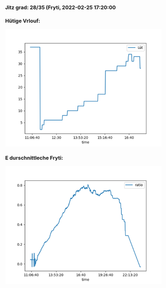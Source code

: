 ### Jitz grad: 28/35 (Fryti, 2022-02-25 17:20:00

### Hütige Vrlouf:
![Graph](Today.png)

### E durschnittleche Fryti:
![Graph](Fryti.png)